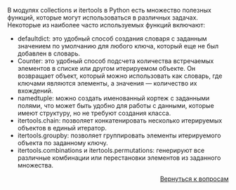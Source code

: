 В модулях collections и itertools в Python есть множество полезных функций, которые могут использоваться в различных
задачах. Некоторые из наиболее часто используемых функций включают:

- defaultdict: это удобный способ создания словаря с заданным значением по умолчанию для любого ключа, который еще не
  был добавлен в словарь.
- Counter: это удобный способ подсчета количества встречаемых элементов в списке или другом итерируемом объекте. Он
  возвращает объект, который можно использовать как словарь, где ключами являются элементы, а значения — количество их
  вхождений.
- namedtuple: можно создать именованный кортеж с заданными полями, что может быть удобно для работы с данными, которые
  имеют структуру, но не требуют создания класса.
- itertools.chain: позволяет конкатенировать несколько итерируемых объектов в единый итератор.
- itertools.groupby: позволяет группировать элементы итерируемого объекта по заданному ключу.
- itertools.combinations и itertools.permutations: генерируют все различные комбинации или перестановки элементов из
  заданного множества.

<div align="right">

[Вернуться к вопросам](../Вопросы.md)

</div>
